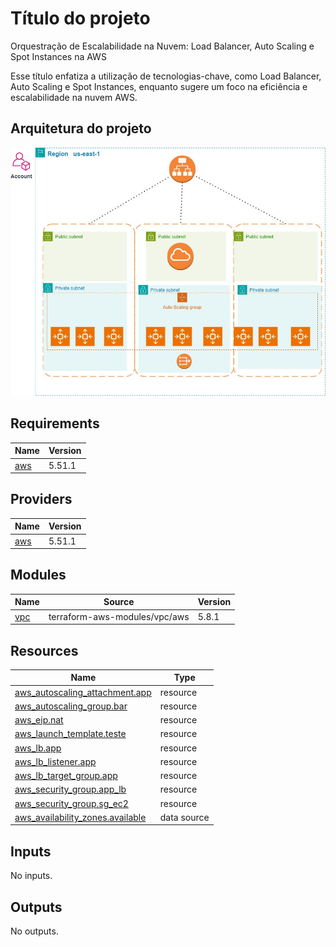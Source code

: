 # Título do projeto
Orquestração de Escalabilidade na Nuvem: Load Balancer, Auto Scaling e Spot Instances na AWS


Esse título enfatiza a utilização de tecnologias-chave, como Load Balancer, Auto Scaling e Spot Instances, enquanto sugere um foco na eficiência e escalabilidade na nuvem AWS.

## Arquitetura do projeto

![screenshot](img/alb.jpg)


<!-- BEGIN_TF_DOCS -->
## Requirements

| Name | Version |
|------|---------|
| <a name="requirement_aws"></a> [aws](#requirement\_aws) | 5.51.1 |

## Providers

| Name | Version |
|------|---------|
| <a name="provider_aws"></a> [aws](#provider\_aws) | 5.51.1 |

## Modules

| Name | Source | Version |
|------|--------|---------|
| <a name="module_vpc"></a> [vpc](#module\_vpc) | terraform-aws-modules/vpc/aws | 5.8.1 |

## Resources

| Name | Type |
|------|------|
| [aws_autoscaling_attachment.app](https://registry.terraform.io/providers/hashicorp/aws/5.51.1/docs/resources/autoscaling_attachment) | resource |
| [aws_autoscaling_group.bar](https://registry.terraform.io/providers/hashicorp/aws/5.51.1/docs/resources/autoscaling_group) | resource |
| [aws_eip.nat](https://registry.terraform.io/providers/hashicorp/aws/5.51.1/docs/resources/eip) | resource |
| [aws_launch_template.teste](https://registry.terraform.io/providers/hashicorp/aws/5.51.1/docs/resources/launch_template) | resource |
| [aws_lb.app](https://registry.terraform.io/providers/hashicorp/aws/5.51.1/docs/resources/lb) | resource |
| [aws_lb_listener.app](https://registry.terraform.io/providers/hashicorp/aws/5.51.1/docs/resources/lb_listener) | resource |
| [aws_lb_target_group.app](https://registry.terraform.io/providers/hashicorp/aws/5.51.1/docs/resources/lb_target_group) | resource |
| [aws_security_group.app_lb](https://registry.terraform.io/providers/hashicorp/aws/5.51.1/docs/resources/security_group) | resource |
| [aws_security_group.sg_ec2](https://registry.terraform.io/providers/hashicorp/aws/5.51.1/docs/resources/security_group) | resource |
| [aws_availability_zones.available](https://registry.terraform.io/providers/hashicorp/aws/5.51.1/docs/data-sources/availability_zones) | data source |

## Inputs

No inputs.

## Outputs

No outputs.
<!-- END_TF_DOCS -->